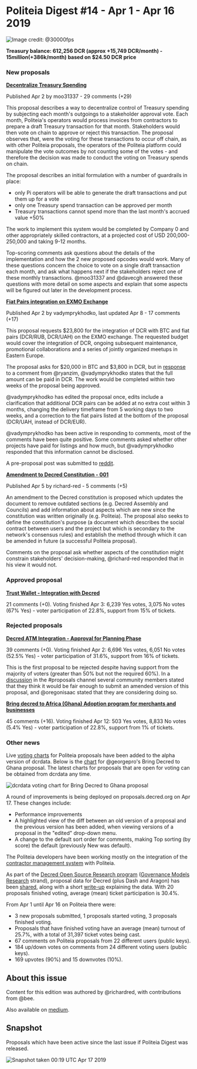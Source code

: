 # Politeia Digest #14 - Apr 1 - Apr 16 2019

![Image credit: @30000fps](img/issue014/014-title.png "Image credit: @30000fps")

**Treasury balance: 612,256 DCR (approx +15,749 DCR/month) - $15 million (+$386k/month) based on $24.50 DCR price**

### New proposals

**[Decentralize Treasury Spending](https://proposals.decred.org/proposals/c96290a2478d0a1916284438ea2c59a1215fe768a87648d04d45f6b7ecb82c3f)**

Published Apr 2 by moo31337 - 29 comments (+29)

This proposal describes a way to decentralize control of Treasury spending by subjecting each month's outgoings to a stakeholder approval vote. Each month, Politeia's operators would process invoices from contractors to prepare a draft Treasury transaction for that month. Stakeholders would then vote on chain to approve or reject this transaction. The proposal observes that, were the voting for these transactions to occur off chain, as with other Politeia proposals, the operators of the Politeia platform could manipulate the vote outcomes by not counting some of the votes - and therefore the decision was made to conduct the voting on Treasury spends on chain.

The proposal describes an initial formulation with a number of guardrails in place:

* only Pi operators will be able to generate the draft transactions and put them up for a vote
* only one Treasury spend transaction can be approved per month
* Treasury transactions cannot spend more than the last month's accrued value +50%

The work to implement this system would be completed by Company 0 and other appropriately skilled contractors, at a projected cost of USD 200,000-250,000 and taking 9-12 months.

Top-scoring comments ask questions about the details of the implementation and how the 2 new proposed opcodes would work. Many of these questions concern the choice to vote on a single draft transaction each month, and ask what happens next if the stakeholders reject one of these monthly transactions. @moo31337 and @davecgh answered these questions with more detail on some aspects and explain that some aspects will be figured out later in the development process.

**[Fiat Pairs integration on EXMO Exchange](https://proposals.decred.org/proposals/950e8149e594b01c010c1199233ab11e82c9da39174ba375d286dc72bb0a54d7)**

Published Apr 2 by vadymprykhodko, last updated Apr 8 - 17 comments (+17)

This proposal requests $23,800 for the integration of DCR with BTC and fiat pairs (DCR/RUB, DCR/UAH) on the EXMO exchange. The requested budget would cover the integration of DCR, ongoing subsequent maintenance, promotional collaborations and a series of jointly organized meetups in Eastern Europe.

The proposal asks for $20,000 in BTC and $3,800 in DCR, but in [response](https://proposals.decred.org/proposals/950e8149e594b01c010c1199233ab11e82c9da39174ba375d286dc72bb0a54d7/comments/6) to a comment from @ryanzim, @vadymprykhodko states that the full amount can be paid in DCR. The work would be completed within two weeks of the proposal being approved.

@vadymprykhodko has edited the proposal once, edits include a clarification that additional DCR pairs can be added at no extra cost within 3 months, changing the delivery timeframe from 5 working days to two weeks, and a correction to the fiat pairs listed at the bottom of the proposal (DCR/UAH, instead of DCR/EUR).

@vadymprykhodko has been active in responding to comments, most of the comments have been quite positive. Some comments asked whether other projects have paid for listings and how much, but @vadymprykhodko responded that this information cannot be disclosed.

 A pre-proposal post was submitted to [reddit](https://www.reddit.com/r/decred/comments/b0y9le/integration_on_exmo_exchange_new_fiat_pairs/).

**[Amendment to Decred Constitution - 001](https://proposals.decred.org/proposals/fd56bb79e0383f40fc2d92f4473634c59f1aa0abda7aabe29079216202c83114)**

Published Apr 5 by richard-red - 5 comments (+5)

An amendment to the Decred constitution is proposed which updates the document to remove outdated sections (e.g. Decred Assembly and Councils) and add information about aspects which are new since the constitution was written originally (e.g. Politeia). The proposal also seeks to define the constitution's purpose (a document which describes the social contract between users and the project but which is secondary to the network's consensus rules) and establish the method through which it can be amended in future (a successful Politeia proposal).

Comments on the proposal ask whether aspects of the constitution might constrain stakeholders' decision-making, @richard-red responded that in his view it would not.

### Approved proposal

**[Trust Wallet - Integration with Decred](https://proposals.decred.org/proposals/2ababdea7da2b3d8312a773d477272135a883ed772ba99cdf31eddb5f261d571)**

21 comments (+0). Voting finished Apr 3: 6,239 Yes votes, 3,075 No votes (67% Yes) - voter participation of 22.8%, support from 15% of tickets.

### Rejected proposals

**[Decred ATM Integration - Approval for Planning Phase](https://proposals.decred.org/proposals/aea224a561cfed183f514a9ac700d68ba8a6c71dfbee71208fb9bff5fffab51d)**

39 comments (+0). Voting finished Apr 2: 6,696 Yes votes, 6,051 No votes (52.5% Yes) - voter participation of 31.6%, support from 16% of tickets.

This is the first proposal to be rejected despite having support from the majority of voters (greater than 50% but not the required 60%). In a [discussion](https://matrix.to/#/!MIGqWXfLFBwhipPKYL:decred.org/$15542882616188dHEHP:decred.org?via=decred.org&via=matrix.org&via=zettaport.com) in the #proposals channel several community members stated that they think it would be fair enough to submit an amended version of this proposal, and @oregonisaac stated that they are considering doing so.

**[Bring decred to Africa (Ghana) Adoption program for merchants and businesses](https://proposals.decred.org/proposals/dac06f18bfeb5f7667e56554774de3bb99151018ce16a64f5353bab45819763b)**

45 comments (+16). Voting finished Apr 12: 503 Yes votes, 8,833 No votes (5.4% Yes) - voter participation of 22.8%, support from 1% of tickets.

### Other news

Live [voting charts](https://alpha.dcrdata.org/proposals) for Politeia proposals have been added to the alpha version of dcrdata. Below is the [chart](https://alpha.dcrdata.org/proposal/4) for @georgepro's Bring Decred to Ghana proposal. The latest charts for proposals that are open for voting can be obtained from dcrdata any time.

![dcrdata voting chart for Bring Decred to Ghana proposal](img/issue014/dcrdata-voting-chart.png "dcrdata voting chart for Bring Decred to Ghana proposal")

A round of improvements is being deployed on proposals.decred.org on Apr 17. These changes include:

* Performance improvements
* A highlighted view of the diff between an old version of a proposal and the previous version has been added, when viewing versions of a proposal in the "edited" drop-down menu.
* A change to the default sort order for comments, making Top sorting (by score) the default (previously New was default).

The Politeia developers have been working mostly on the integration of the [contractor management system](https://github.com/decred/contractor-mgmt) with Politeia.

As part of the [Decred Open Source Research program](https://proposals.decred.org/proposals/5d9cfb07aefb338ba1b74f97de16ee651beabc851c7f2b5f790bd88aea23b3cb) ([Governance Models Research](https://proposals.decred.org/proposals/5d9cfb07aefb338ba1b74f97de16ee651beabc851c7f2b5f790bd88aea23b3cb/comments/14) strand), proposal data for Decred (plus Dash and Aragon) has been [shared](https://github.com/RichardRed0x/crypto-governance-research/tree/master/governance-proposals), along with a short [write-up](https://github.com/RichardRed0x/crypto-governance-research/blob/master/governance-proposals/proposal-data-notes.md) explaining the data. With 20 proposals finished voting, average (mean) ticket participation is 30.4%.

From Apr 1 until Apr 16 on Politeia there were:

- 3 new proposals submitted, 1 proposals started voting, 3 proposals finished voting.
- Proposals that have finished voting have an average (mean) turnout of 25.7%, with a total of 31,397 ticket votes being cast.
- 67 comments on Politeia proposals from 22 different users (public keys).
- 184 up/down votes on comments from 24 different voting users (public keys).
- 169 upvotes (90%) and 15 downvotes (10%).

## About this issue

Content for this edition was authored by @richardred, with contributions from @bee.

Also available on [medium](https://medium.com/politeia-digest/issue-13-mar-15-mar-31-2019-fe4cb1507d1b).

## Snapshot

Proposals which have been active since the last issue if Politeia Digest was released.

![Snapshot taken 00:19 UTC Apr 17 2019](img/issue014/014-snapshot.png "Snapshot taken 01:47 UTC Apr 1 2019")
